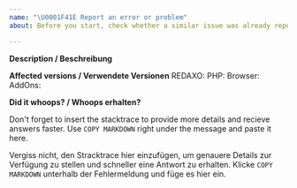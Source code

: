 ```yaml
---
name: "\U0001F41E Report an error or problem"
about: Before you start, check whether a similar issue was already reported. Search via https://github.com/redaxo/redaxo/issues

---
```


**Description / Beschreibung**

**Affected versions / Verwendete Versionen**
REDAXO:
PHP:
Browser:
AddOns:

**Did it whoops? / Whoops erhalten?**

Don't forget to insert the stacktrace to provide more details and recieve answers faster. Use `COPY MARKDOWN` right under the message and paste it here.

Vergiss nicht, den Stracktrace hier einzufügen, um genauere Details zur Verfügung zu stellen und schneller eine Antwort zu erhalten. Klicke `COPY MARKDOWN` unterhalb der Fehlermeldung und füge es hier ein.
